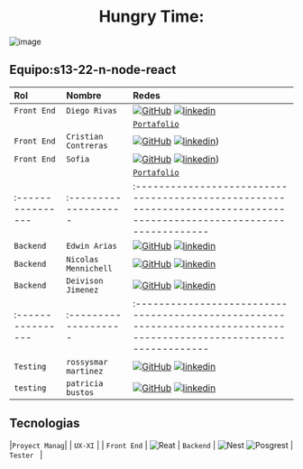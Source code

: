 
#              <h1 align="center">  Hungry Time: </h1>

![image](https://github.com/No-Country/s13-22-n-node-react/assets/54333113/ba49cda8-c0d8-42d7-8b9f-b9643892e261)


## Equipo:s13-22-n-node-react


| Rol               | Nombre               | Redes                                                                                                                 |
| :---------------- | :------------------- | :---------------------------------------------------------------------------------------------------------------------|
| `Front End`       | `Diego Rivas`        | [![GitHub]](https://github.com/DiegoRivasDev) [![linkedin]](https://www.linkedin.com/in/diego-rivas-96215129a/)       |
|                   |                      | [`Portafolio`](https://diegorivasdev.github.io/)                                                                      |
| `Front End`       | `Cristian Contreras` | [![GitHub]](https://github.com/Letsdothis94) [![linkedin]](https://www.linkedin.com/in/cristian-contreras-219888251/))                                                                                                                    |
| `Front End`       | `Sofia`              | [![GitHub]](https://github.com/SofiDevO) [![linkedin]](https://www.linkedin.com/in/sofidev/))                         |
|                   |                      |  [`Portafolio`](https://itssofi.dev/)                                                                                 |
| :---------------- | :------------------- | :---------------------------------------------------------------------------------------------------------------------|
|    `Backend`      | `Edwin Arias`        | [![GitHub]](github.com/ferwinred) [![linkedin]](www.linkedin.com/ferwinarias/)                                        |
|    `Backend`      | `Nicolas Mennichell` | [![GitHub]](www.github.com/michiqueli) [![linkedin]](www.linkedin.com/in/michiqueli/)                                 |
|    `Backend`      | `Deivison Jimenez`   | [![GitHub]](https://github.com/Deivison81) [![linkedin]](https://www.linkedin.com/in/deivison-jimenez/)               |
| :---------------- | :------------------- | :---------------------------------------------------------------------------------------------------------------------| 
|    `Testing`      | `rossysmar martinez` | [![GitHub]]( https://github.com/rossysmar) [![linkedin]](https://www.linkedin.com/in/rossysmar-martinez-/)            |
|    `testing`      | `patricia bustos`    | [![GitHub]](https://github.com/pablictrad) [![linkedin]](https://www.linkedin.com/in/patricia-bustos-1871561b7/)      |

## Tecnologias

|`Proyect Manag`|
| `UX-XI`       |
| `Front End`   | ![Reat](https://img.shields.io/badge/-ReactJs-61DAFB?logo=react&logoColor=red) 
| `Backend`     | ![Nest](https://img.shields.io/badge/-NestJS-lightRed) ![Posgrest](https://img.shields.io/badge/-Posgrest-E0234E?logo=nest&logoColor=green)
| `Tester `     |



 
[linkedin]: https://img.shields.io/badge/linkedin-%230077B5.svg?style=for-the-badge&logo=linkedin&logoColor=white
[github]: https://img.shields.io/badge/github-%23121011.svg?style=for-the-badge&logo=github&logoColor=white
